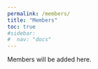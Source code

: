 ```yaml
---
permalink: /members/
title: "Members"
toc: true
#sidebar:
#  nav: "docs"
---
```

Members will be added here.
